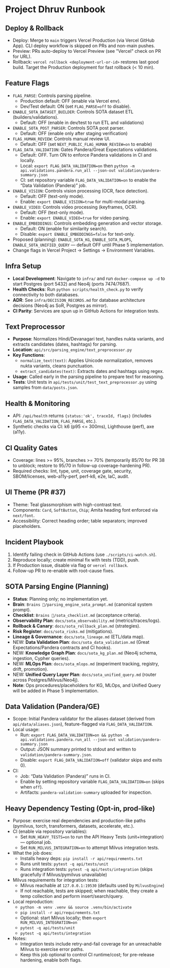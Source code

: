 # Project Dhruv Runbook

## Deploy & Rollback
- Deploy: Merge to `main` triggers Vercel Production (via Vercel GitHub App). CLI deploy workflow is skipped on PRs and non-main pushes.
- Preview: PRs auto-deploy to Vercel Preview (see "Vercel" check on PR for URL).
- Rollback: `vercel rollback <deployment-url-or-id>` restores last good build. Target the Production deployment for fast rollback (< 10 min).

## Feature Flags
- `FLAG_PARSE`: Controls parsing pipeline.
  - Production default: OFF (enable via Vercel env).
  - Dev/Test default: ON (set `FLAG_PARSE=off` to disable).
- `ENABLE_SOTA_DATASET_BUILDER`: Controls SOTA dataset ETL (builders/validations).
  - Default: OFF (enable in dev/test to run ETL and validations)
- `ENABLE_SOTA_POST_PARSER`: Controls SOTA post parser.
  - Default: OFF (enable only after staging verification)
- `FLAG_HUMAN_REVIEW`: Controls manual review UI.
  - Default: OFF (set `NEXT_PUBLIC_FLAG_HUMAN_REVIEW=on` to enable)
- `FLAG_DATA_VALIDATION`: Gates Pandera/Great Expectations validations.
  - Default: OFF. Turn ON to enforce Pandera validations in CI and locally.
  - Local: `export FLAG_DATA_VALIDATION=on` then `python -m api.validations.pandera.run_all --json-out validation/pandera-summary.json`
  - CI: set repository variable `FLAG_DATA_VALIDATION=on` to enable the “Data Validation (Pandera)” job.
- `ENABLE_VISION`: Controls vision processing (OCR, face detection).
  - Default: OFF (text-only mode).
  - Enable: `export ENABLE_VISION=true` for multi-modal parsing.
- `ENABLE_VIDEO`: Controls video processing (keyframes, OCR).
  - Default: OFF (text-only mode).
  - Enable: `export ENABLE_VIDEO=true` for video parsing.
- `ENABLE_EMBEDDINGS`: Controls embedding generation and vector storage.
  - Default: ON (enable for similarity search).
  - Disable: `export ENABLE_EMBEDDINGS=false` for text-only.
- Proposed (planning): `ENABLE_SOTA_KG`, `ENABLE_SOTA_MLOPS`, `ENABLE_SOTA_UNIFIED_QUERY` — default OFF until Phase 5 implementation.
- Change flags in Vercel Project → Settings → Environment Variables.

## Infra Setup
- **Local Development**: Navigate to `infra/` and run `docker-compose up -d` to start Postgres (port 5432) and Neo4j (ports 7474/7687).
- **Health Checks**: Run `python scripts/health_check.py` to verify connectivity to both databases.
- **ADR**: See `infra/DECISION_RECORDS.md` for database architecture decisions (Neo4j as SoR, Postgres as mirror).
- **CI Parity**: Services are spun up in GitHub Actions for integration tests.

## Text Preprocessor
- **Purpose**: Normalizes Hindi/Devanagari text, handles nukta variants, and extracts candidates (dates, hashtags) for parsing.
- **Location**: `api/src/parsing_engine/text_preprocessor.py`
- **Key Functions**:
  - `normalize_text(text)`: Applies Unicode normalization, removes nukta variants, cleans punctuation.
  - `extract_candidates(text)`: Extracts dates and hashtags using regex.
- **Usage**: Called early in the parsing pipeline to prepare text for reasoning.
- **Tests**: Unit tests in `api/tests/unit/test_text_preprocessor.py` using samples from `data/posts.json`.

## Health & Monitoring
- API: `/api/health` returns `{status:'ok', traceId, flags}` (includes `FLAG_DATA_VALIDATION`, `FLAG_PARSE`, etc.).
- Synthetic checks via CI: k6 (p95 <= 300ms), Lighthouse (perf), axe (a11y).

## CI Quality Gates
- Coverage: lines >= 95%, branches >= 70% (temporarily 85/70 for PR 38 to unblock; restore to 95/70 in follow-up coverage-hardening PR).
- Required checks: lint, type, unit, coverage gate, security, SBOM/licenses, web-a11y-perf, perf-k6, e2e, IaC, audit.

## UI Theme (PR #37)
- Theme: Teal glassmorphism with high-contrast text.
- Components: `Card`, `SoftButton`, `Chip`; Amita heading font enforced via `next/font`.
- Accessibility: Correct heading order; table separators; improved placeholders.


## Incident Playbook
1) Identify failing check in GitHub Actions (use `./scripts/ci-watch.sh`).
2) Reproduce locally; create minimal fix with tests (TDD), push.
3) If Production issue, disable via flag or `vercel rollback`.
4) Follow-up PR to re-enable with root-cause fixes.

## SOTA Parsing Engine (Planning)
- **Status**: Planning only; no implementation yet.
- **Brain**: `Brains 🧠/parsing_engine_sota_prompt.md` (canonical system prompt).
- **Checklist**: `Brains 🧠/sota_checklist.md` (acceptance criteria).
- **Observability Plan**: `docs/sota_observability.md` (metrics/traces/logs).
- **Rollback & Canary**: `docs/sota_rollback_plan.md` (strategies).
- **Risk Register**: `docs/sota_risks.md` (mitigations).
- **Lineage & Governance**: `docs/sota_lineage.md` (ETL/data map).
- NEW: **Data Validation Plan**: `docs/sota_data_validation.md` (Great Expectations/Pandera contracts and CI hooks).
- NEW: **Knowledge Graph Plan**: `docs/sota_kg_plan.md` (Neo4j schema, ingestion, Cypher queries).
- NEW: **MLOps Plan**: `docs/sota_mlops.md` (experiment tracking, registry, drift, promotion).
- NEW: **Unified Query Layer Plan**: `docs/sota_unified_query.md` (router across Postgres/Milvus/Neo4j).
- **Note**: Ops procedures/placeholders for KG, MLOps, and Unified Query will be added in Phase 5 implementation.

## Data Validation (Pandera/GE)
- Scope: Initial Pandera validator for the aliases dataset (derived from `api/data/aliases.json`), feature-flagged via `FLAG_DATA_VALIDATION`.
- Local usage:
  - Run: `export FLAG_DATA_VALIDATION=on && python -m api.validations.pandera.run_all --json-out validation/pandera-summary.json`
  - Output: JSON summary printed to stdout and written to `validation/pandera-summary.json`.
  - Disable: `export FLAG_DATA_VALIDATION=off` (validator skips and exits 0).
- CI:
  - Job: “Data Validation (Pandera)” runs in CI.
  - Enable by setting repository variable `FLAG_DATA_VALIDATION=on` (skips when `off`).
  - Artifacts: `pandera-validation-summary` uploaded for inspection.

## Heavy Dependency Testing (Opt-in, prod-like)

- Purpose: exercise real dependencies and production-like paths (pymilvus, torch, transformers, datasets, accelerate, etc.).
- CI (enable via repository variables):
  - Set `RUN_HEAVY_TESTS=on` to run the API Heavy Tests (unit+integration) — optional job.
  - Set `RUN_MILVUS_INTEGRATION=on` to attempt Milvus integration tests.
- What the job does:
  - Installs heavy deps: `pip install -r api/requirements.txt`
  - Runs unit tests: `pytest -q api/tests/unit`
  - Runs integration tests: `pytest -q api/tests/integration` (skips gracefully if Milvus/pymilvus unavailable)
- Milvus requirements for integration tests:
  - Milvus reachable at `127.0.0.1:19530` (defaults used by `MilvusEngine`)
  - If not reachable, tests are skipped; when reachable, they create a temp collection and perform insert/search/query.
- Local reproduction:
  - `python -m venv .venv && source .venv/bin/activate`
  - `pip install -r api/requirements.txt`
  - Optional: start Milvus locally; then `export RUN_MILVUS_INTEGRATION=on`
  - `pytest -q api/tests/unit`
  - `pytest -q api/tests/integration`
- Notes:
  - Integration tests include retry-and-fail coverage for an unreachable Milvus to exercise error paths.
  - Keep this job optional to control CI runtime/cost; for pre-release hardening, enable both flags.